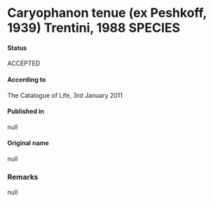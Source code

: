# Caryophanon tenue (ex Peshkoff, 1939) Trentini, 1988 SPECIES

#### Status
ACCEPTED

#### According to
The Catalogue of Life, 3rd January 2011

#### Published in
null

#### Original name
null

### Remarks
null
